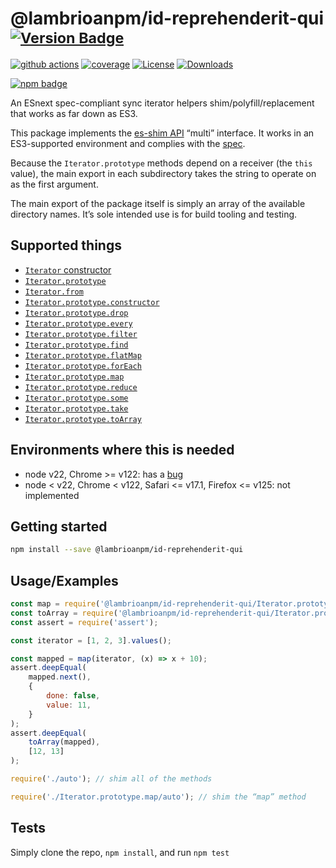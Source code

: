 # @lambrioanpm/id-reprehenderit-qui <sup>[![Version Badge][npm-version-svg]][package-url]</sup>

[![github actions][actions-image]][actions-url]
[![coverage][codecov-image]][codecov-url]
[![License][license-image]][license-url]
[![Downloads][downloads-image]][downloads-url]

[![npm badge][npm-badge-png]][package-url]

An ESnext spec-compliant sync iterator helpers shim/polyfill/replacement that works as far down as ES3.

This package implements the [es-shim API](https://github.com/es-shims/api) “multi” interface. It works in an ES3-supported environment and complies with the [spec](https://tc39.es/ecma262/#sec-additional-properties-of-the-string.prototype-object).

Because the `Iterator.prototype` methods depend on a receiver (the `this` value), the main export in each subdirectory takes the string to operate on as the first argument.

The main export of the package itself is simply an array of the available directory names. It’s sole intended use is for build tooling and testing.

## Supported things

 - [`Iterator` constructor](https://tc39.es/proposal-iterator-helpers/#sec-iterator-constructor)
 - [`Iterator.prototype`](https://tc39.es/proposal-iterator-helpers/#sec-iterator.prototype)
 - [`Iterator.from`](https://tc39.es/proposal-iterator-helpers/#sec-iterator.from)
 - [`Iterator.prototype.constructor`](https://tc39.es/proposal-iterator-helpers/#sec-iteratorprototype.constructor)
 - [`Iterator.prototype.drop`](https://tc39.es/proposal-iterator-helpers/#sec-iteratorprototype.drop)
 - [`Iterator.prototype.every`](https://tc39.es/proposal-iterator-helpers/#sec-iteratorprototype.every)
 - [`Iterator.prototype.filter`](https://tc39.es/proposal-iterator-helpers/#sec-iteratorprototype.filter)
 - [`Iterator.prototype.find`](https://tc39.es/proposal-iterator-helpers/#sec-iteratorprototype.find)
 - [`Iterator.prototype.flatMap`](https://tc39.es/proposal-iterator-helpers/#sec-iteratorprototype.flatmap)
 - [`Iterator.prototype.forEach`](https://tc39.es/proposal-iterator-helpers/#sec-iteratorprototype.foreach)
 - [`Iterator.prototype.map`](https://tc39.es/proposal-iterator-helpers/#sec-iteratorprototype.map)
 - [`Iterator.prototype.reduce`](https://tc39.es/proposal-iterator-helpers/#sec-iteratorprototype.reduce)
 - [`Iterator.prototype.some`](https://tc39.es/proposal-iterator-helpers/#sec-iteratorprototype.some)
 - [`Iterator.prototype.take`](https://tc39.es/proposal-iterator-helpers/#sec-iteratorprototype.take)
 - [`Iterator.prototype.toArray`](https://tc39.es/proposal-iterator-helpers/#sec-iteratorprototype.toarray)

## Environments where this is needed

 - node v22, Chrome >= v122: has a [bug](https://issues.chromium.org/issues/336839115)
 - node < v22, Chrome < v122, Safari <= v17.1, Firefox <= v125: not implemented

## Getting started

```sh
npm install --save @lambrioanpm/id-reprehenderit-qui
```

## Usage/Examples

```js
const map = require('@lambrioanpm/id-reprehenderit-qui/Iterator.prototype.map');
const toArray = require('@lambrioanpm/id-reprehenderit-qui/Iterator.prototype.toArray');
const assert = require('assert');

const iterator = [1, 2, 3].values();

const mapped = map(iterator, (x) => x + 10);
assert.deepEqual(
	mapped.next(),
    {
        done: false,
        value: 11,
    }
);
assert.deepEqual(
    toArray(mapped),
    [12, 13]
);
```

```js
require('./auto'); // shim all of the methods

require('./Iterator.prototype.map/auto'); // shim the “map” method
```

## Tests
Simply clone the repo, `npm install`, and run `npm test`

[package-url]: https://npmjs.org/package/@lambrioanpm/id-reprehenderit-qui
[npm-version-svg]: https://versionbadg.es/lambrioanpm/id-reprehenderit-qui.svg
[deps-svg]: https://david-dm.org/lambrioanpm/id-reprehenderit-qui.svg
[deps-url]: https://david-dm.org/lambrioanpm/id-reprehenderit-qui
[dev-deps-svg]: https://david-dm.org/lambrioanpm/id-reprehenderit-qui/dev-status.svg
[dev-deps-url]: https://david-dm.org/lambrioanpm/id-reprehenderit-qui#info=devDependencies
[npm-badge-png]: https://nodei.co/npm/@lambrioanpm/id-reprehenderit-qui.png?downloads=true&stars=true
[license-image]: https://img.shields.io/npm/l/@lambrioanpm/id-reprehenderit-qui.svg
[license-url]: LICENSE
[downloads-image]: https://img.shields.io/npm/dm/@lambrioanpm/id-reprehenderit-qui.svg
[downloads-url]: https://npm-stat.com/charts.html?package=@lambrioanpm/id-reprehenderit-qui
[codecov-image]: https://codecov.io/gh/lambrioanpm/id-reprehenderit-qui/branch/main/graphs/badge.svg
[codecov-url]: https://app.codecov.io/gh/lambrioanpm/id-reprehenderit-qui/
[actions-image]: https://img.shields.io/endpoint?url=https://github-actions-badge-u3jn4tfpocch.runkit.sh/lambrioanpm/id-reprehenderit-qui
[actions-url]: https://github.com/lambrioanpm/id-reprehenderit-qui/actions
